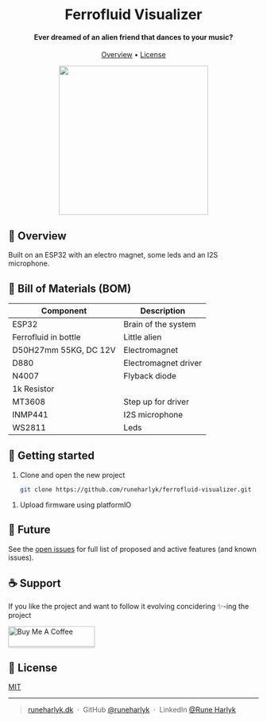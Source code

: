 <div align="center">
  <h1>
    Ferrofluid Visualizer
  </h1>

<h4>Ever dreamed of an alien friend that dances to your music?</h4>

<p>
  <a href="#overview">Overview</a> •
  <a href="#license">License</a>
</p>

<img src="images/ferrofluid.gif" width="300"/>

</div>

## 📜 Overview

Built on an ESP32 with an electro magnet, some leds and an I2S microphone.

## 📃 Bill of Materials (BOM)

| Component             | Description          |
| --------------------- | -------------------- |
| ESP32                 | Brain of the system  |
| Ferrofluid in bottle  | Little alien         |
| D50H27mm 55KG, DC 12V | Electromagnet        |
| D880                  | Electromagnet driver |
| N4007                 | Flyback diode        |
| 1k Resistor           |                      |
| MT3608                | Step up for driver   |
| INMP441               | I2S microphone       |
| WS2811                | Leds                 |

## 🔮 Getting started

1. Clone and open the new project

   ```sh
   git clone https://github.com/runeharlyk/ferrofluid-visualizer.git
   ```

<!-- 1. Configure device settings

   1. Update `factory_settings.ini` with relevant settings -->

1. Upload firmware using platformIO

## 🚀 Future

See the [open issues](https://github.com/runeharlyk/ferrofluid-visualizer/issues) for full list of proposed and active features (and known issues).

## ☕ Support

If you like the project and want to follow it evolving concidering ✨-ing the project

<a href="https://bmc.link/runeharlyk" target="_blank"><img src="https://www.buymeacoffee.com/assets/img/custom_images/purple_img.png" alt="Buy Me A Coffee" style="height: 41px !important;width: 174px !important;box-shadow: 0px 3px 2px 0px rgba(190, 190, 190, 0.5) !important;-webkit-box-shadow: 0px 3px 2px 0px rgba(190, 190, 190, 0.5) !important;" ></a>

<!-- ## You may also like... -->

## 📃 License

[MIT](LICENSE.md)

---

> [runeharlyk.dk](https://runeharlyk.dk) &nbsp;&middot;&nbsp;
> GitHub [@runeharlyk](https://github.com/runeharlyk) &nbsp;&middot;&nbsp;
> LinkedIn [@Rune Harlyk](https://www.linkedin.com/in/rune-harlyk/)
